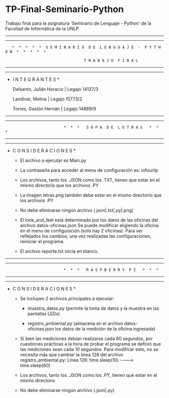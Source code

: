 # TP-Final-Seminario-Python
Trabajo final para la asignatura 'Seminario de Lenguaje - Python' de la Facultad de Informática de la UNLP 

--------------------------------------------------------------------------------------------------------
--------------------------------------------------------------------------------------------------------

       *  *  *  *  *  S E M I N A R I O  D E  L E N G U A J E  -  P Y T H O N  *  *  *  *  *

                                       T R A B A J O  F I N A L

--------------------------------------------------------------------------------------------------------
--------------------------------------------------------------------------------------------------------


* I N T E G R A N T E S *


    Delsanto, Julián Horacio  |   Legajo 14137/3

    Landivar, Melina          |   Legajo 15773/2

    Torres, Gastón Hernán     |   Legajo 14889/9




--------------------------------------------------------------------------------------------------------
--------------------------------------------------------------------------------------------------------

                              *  *  *   S O P A  D E  L E T R A S   *  *  *

--------------------------------------------------------------------------------------------------------
--------------------------------------------------------------------------------------------------------


* C O N S I D E R A C I O N E S *


  - El archivo a ejecutar es Main.py 

  - La contraseña para acceder al menu de configuración es: infounlp

  - Los archivos, tanto los .JSON como los .TXT, tienen que estar en el mismo directorio que
  los archivos .PY

  - La imagen letras.png también debe estar en el mismo directorio que los archivos .PY

  - No debe eliminarse ningún archivo (.json|.txt|.py|.png)

  - El look_and_feel está determinado por los datos de las oficinas del archivo datos-oficinas.json
  Se puede modificar eligiendo la oficina en el menu de configuración (solo hay 2 oficinas). Para
  ver reflejados los cambios, una vez realizadas las configuraciones, reiniciar el programa.

  - El archivo reporte.txt inicia en blanco.


--------------------------------------------------------------------------------------------------------
--------------------------------------------------------------------------------------------------------

                              *  *  *   R A S P B E R R Y  P I   *  *  *

--------------------------------------------------------------------------------------------------------
--------------------------------------------------------------------------------------------------------


* C O N S I D E R A C I O N E S *

  - Se incluyen 2 archivos principales a ejecutar:
     
     - muestra_datos.py (permite la toma de datos y la muestra en las pantallas LEDs)
     
     - registro_ambiental.py (almacena en el archivo datos-oficinas.json los datos de la
     medición de la oficina ingresada)

  - Si bien las mediciones debían realizarse cada 60 segundos, por cuestiones prácticas a la hora de
  probar el programa se definió que las mediciones sean cada 10 segundos. Para modificar esto, no se
  necesita más que cambiar la línea 128 del archivo registro_ambiental.py:
     Línea 128: time.sleep(10) ---->  time.sleep(60)

  - Los archivos, tanto los .JSON como los .PY, tienen que estar en el mismo directorio

  - No debe eliminarse ningún archivo (.json|.py)

